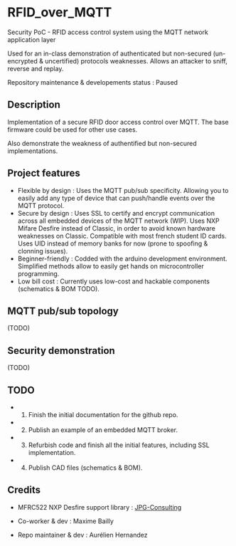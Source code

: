 # RFID_over_MQTT
Security PoC - RFID access control system using the MQTT network application layer

Used for an in-class demonstration of authenticated but non-secured (un-encrypted & uncertified) protocols weaknesses. Allows an attacker to sniff, reverse and replay.

Repository maintenance & developements status : Paused

## Description

Implementation of a secure RFID door access control over MQTT.
The base firmware could be used for other use cases.

Also demonstrate the weakness of authentified but non-secured implementations.

## Project features

* Flexible by design	: Uses the MQTT pub/sub specificity. Allowing you to easily add any type of device that can push/handle events over the MQTT protocol.
* Secure by design		: Uses SSL to certify and encrypt communication across all embedded devices of the MQTT network (WIP).
                       Uses NXP Mifare Desfire instead of Classic, in order to avoid known hardware weaknesses on Classic. Compatible with most french student ID cards.
                       Uses UID instead of memory banks for now (prone to spoofing & clonning issues).
* Beginner-friendly		: Codded with the arduino development environment. Simplified methods allow to easily get hands on microcontroller programming.
* Low bill cost			  : Currently uses low-cost and hackable components (schematics & BOM TODO).

## MQTT pub/sub topology

(TODO)

## Security demonstration

(TODO)

## TODO

* 1. Finish the initial documentation for the github repo.
* 2. Publish an example of an embedded MQTT broker.
* 3. Refurbish code and finish all the initial features, including SSL implementation.
* 4. Publish CAD files (schematics & BOM).

## Credits

* MFRC522 NXP Desfire support library : [JPG-Consulting](https://github.com/JPG-Consulting/rfid-desfire)

* Co-worker & dev : Maxime Bailly
* Repo maintainer & dev : Aurélien Hernandez




